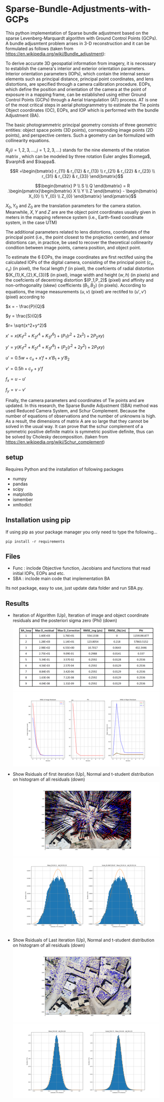 # Sparse-Bundle-Adjustments-with-GCPs


This python implementation of Sparse bundle adjustment based on the sparse Levenberg-Marquardt algorithm with Ground Control Points (GCPs). A bundle adjusmtent problem arises in 3-D reconstruction and it can be formulated as follows (taken from https://en.wikipedia.org/wiki/Bundle_adjustment):

To derive accurate 3D geospatial information from imagery, it is necessary to establish the camera's interior and exterior orientation parameters. Interior orientation parameters (IOPs), which contain the internal sensor elements such as principal distance, principal point coordinates, and lens distortions, are specified through a camera calibration procedure. EOPs, which define the position and orientation of the camera at the point of exposure in a mapping frame, can be established using either Ground Control Points (GCPs) through a Aerial triangulation (AT) process. AT is one of the most critical steps in aerial photogrammetry to estimate the Tie points Object coordinates (OC), EOPs, and  IOP which is performed with the bundle Adjustment (BA).

The basic photogrammetric principal geometry consists of three geometric entities: object space points (3D points), corresponding image points (2D points), and perspective centers. Such a geometry can be formulized with collinearity equations. 

 $R_{ij} (i = 1,2,3,... , j = 1,2,3,...)$ stands for the nine elements of the rotation matrix , which can be modeled by three rotation Euler angles $\omega\$,
 $\varphi\$ and $\kappa\$. 
 
$$R =\begin{bmatrix}
    r_{11} & r_{12} & r_{13}     \\
    r_{21} & r_{22} & r_{23}     \\
    r_{31} & r_{32} & r_{33}
\end{bmatrix}$$

$$\begin{bmatrix}
    P  \\
    S  \\
    Q
\end{bmatrix}
= R .\begin{pmatrix}\begin{bmatrix}
    X   \\
    Y   \\
    Z
\end{bmatrix} - \begin{bmatrix}
    X_{0}     \\
    Y_{0}     \\
    Z_{0}
\end{bmatrix}
\end{pmatrix}$$
 
$X_{0},Y_{0}$ and $Z_{0}$ are the translation parameters for the camera station. Meanwhile, $X,Y$ and $Z$ are are the object point coordinates usually given in meters in the mapping reference system (i.e., Earth-fixed coordinate system, in the case UTM)

The additional parameters related to lens distortions, coordinates of the principal point (i.e., the point closest to the projection center), and sensor distortions can, in practice, be used to recover the theoretical collinearity condition between image points, camera position, and object point.

To estimate the 6 EOPs, the image coordinates are first rectifed using the calculated IOPs of the digital camera, consisting of the principal point $(c_{x},c_{x})$ (in pixel), the focal length $f$ (in pixel), the coefcients of radial distortion $\(K_{1},K_{2},K_{3})\$ (in pixel), image width and height $(w , h)$ (in pixels) and the coefcients of decentring distortion $\(P_1,P_2)\$ (pixel) and affinity and non-orthogonality (skew) coefficients $(B_1, B_2)$ (in pixels).  According to equations, the image measurements $(u, v)$ (pixel) are rectifed to $(u', v')$ (pixel) according to

 
$x = - \frac{P}{Q}$

$y = \frac{S}{Q}$

$r= \sqrt{x^2+y^2}$

$x' = x(K_{1}r^2 + K_{2}r^4 + K_{3}r^6) + (P_{1}(r^2+2x^2) + 2P_{2}xy)$

$y' = y(K_{1}r^2 + K_{2}r^4 + K_{3}r^6) + (P_{2}(r^2+2y^2) + 2P_{1}xy)$

$u' = 0.5w + c_{x} + x'f + x'B_1 + y'B_2$

$v' = 0.5h + c_{y} + y'f$

 $f_{x} = u - u'$ 
 
 $f_{y} = v - v'$



Finally, the camera parameters and coordinates of Tie points and are updated. In this research, the Sparse Bundle Adjustment (SBA) method was used Reduced Camera System, and Schur Complement. Because the number of equations of observations and the number of unknowns is high. As a result, the dimensions of matrix A are so large that they cannot be solved in the usual way.
It can prove that the schur complement of a symmetric positive definite matrix is symmetric positive definite, thus can be solved by Cholesky decomposition. (taken from https://en.wikipedia.org/wiki/Schur_complement)


## setup
Requires Python and the installation of following packages

- numpy
- pandas
- scipy
- matplotlib
- ismember
- xmltodict

## Installation using pip
If using pip as your package manager you only need to type the following...


```
pip install -r requirements
```


## Files
- Func : inclode Objective function, Jacobians and functions that read initial IOPs, EOPs and etc.
- SBA : inclode main code that implementation BA

Its not package, easy to use, just update data folder and run SBA.py.


## Results
- Iteration of Algorithm (Up), Iteration of image and object coordinate residuals and the posteriori sigma zero (Phi) (down)  
![plot](./figure/iter.jpg)
![plot](./figure/Figure_1.png)

- Show Rsiduals of first iteration (Up), Normal and t-student distribution on histogram of all residuals (down)
![plot](./figure/Figure_4.png)
![plot](./figure/Figure_2.png)

- Show Rsiduals of Last iteration (Up), Normal and t-student distribution on histogram of all residuals (down)
![plot](./figure/Figure_5.png)
![plot](./figure/Figure_3.png)



